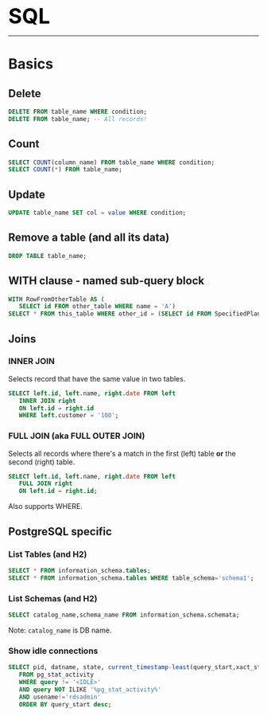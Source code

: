 **<span style="font-size:3em;color:black">SQL</span>**
***

# Basics

## Delete
```sql
DELETE FROM table_name WHERE condition;
DELETE FROM table_name; -- All records!
```

## Count
```sql
SELECT COUNT(column_name) FROM table_name WHERE condition;
SELECT COUNT(*) FROM table_name;
```

## Update
```sql
UPDATE table_name SET col = value WHERE condition;
```

## Remove a table (and all its data)
```sql
DROP TABLE table_name;
```

## WITH clause - named sub-query block
```sql
WITH RowFromOtherTable AS (
   SELECT id FROM other_table WHERE name = 'A')
SELECT * FROM this_table WHERE other_id = (SELECT id FROM SpecifiedPlan);
```

## Joins

### INNER JOIN
Selects record that have the same value in two tables.
```sql
SELECT left.id, left.name, right.date FROM left
   INNER JOIN right
   ON left.id = right.id
   WHERE left.customer = '100';
```

### FULL JOIN (aka FULL OUTER JOIN)
Selects all records where there's a match in the first (left) table **or** the second (right) table.
```sql
SELECT left.id, left.name, right.date FROM left
   FULL JOIN right
   ON left.id = right.id;
```
Also supports WHERE.

## PostgreSQL specific

### List Tables (and H2)
```sql
SELECT * FROM information_schema.tables;
SELECT * FROM information_schema.tables WHERE table_schema='schema1';
```

### List Schemas (and H2)
```sql
SELECT catalog_name,schema_name FROM information_schema.schemata;
```
Note: ```catalog_name``` is DB name.

### Show idle connections
```sql
SELECT pid, datname, state, current_timestamp-least(query_start,xact_start) age, application_name, usename, query
   FROM pg_stat_activity
   WHERE query != '<IDLE>'
   AND query NOT ILIKE '%pg_stat_activity%'
   AND usename!='rdsadmin'
   ORDER BY query_start desc;
```